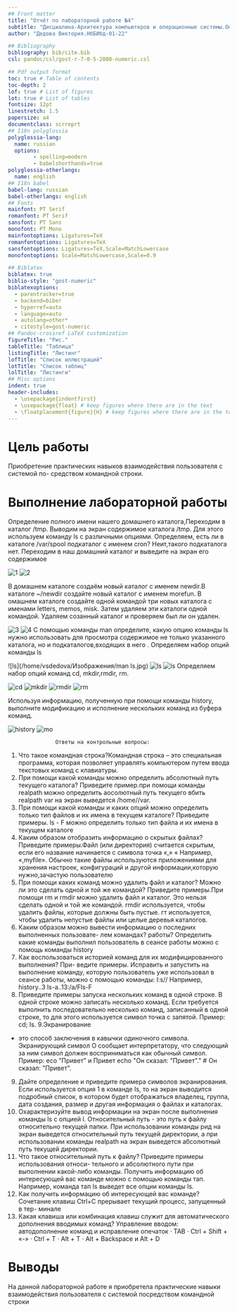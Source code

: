```yaml
---
## Front matter
title: "Отчёт по лабораторной работе №4"
subtitle: "Дисциалина-Архитектура компьютеров и операционные системы.Операционные системы"
author: "Дедова Виктория.НбБИбд-01-22"

## Bibliography
bibliography: bib/cite.bib
csl: pandoc/csl/gost-r-7-0-5-2008-numeric.csl

## Pdf output format
toc: true # Table of contents
toc-depth: 2
lof: true # List of figures
lot: true # List of tables
fontsize: 12pt
linestretch: 1.5
papersize: a4
documentclass: scrreprt
## I18n polyglossia
polyglossia-lang:
  name: russian
  options:
        - spelling=modern
        - babelshorthands=true
polyglossia-otherlangs:
  name: english
## I18n babel
babel-lang: russian
babel-otherlangs: english
## Fonts
mainfont: PT Serif
romanfont: PT Serif
sansfont: PT Sans
monofont: PT Mono
mainfontoptions: Ligatures=TeX
romanfontoptions: Ligatures=TeX
sansfontoptions: Ligatures=TeX,Scale=MatchLowercase
monofontoptions: Scale=MatchLowercase,Scale=0.9

## Biblatex
biblatex: true
biblio-style: "gost-numeric"
biblatexoptions:
  - parentracker=true
  - backend=biber
  - hyperref=auto
  - language=auto
  - autolang=other*
  - citestyle=gost-numeric
## Pandoc-crossref LaTeX customization
figureTitle: "Рис."
tableTitle: "Таблица"
listingTitle: "Листинг"
lofTitle: "Список иллюстраций"
lotTitle: "Список таблиц"
lolTitle: "Листинги"
## Misc options
indent: true
header-includes:
  - \usepackage{indentfirst}
  - \usepackage{float} # keep figures where there are in the text
  - \floatplacement{figure}{H} # keep figures where there are in the text
---
```



# Цель работы

Приобретение практических навыков взаимодействия пользователя с системой по-
средством командной строки.


# Выполнение лабораторной работы
Определение  полного имени  нашего домашнего каталога,Переходим  в каталог /tmp.
 Выводим  на экран содержимое каталога /tmp. Для этого используем команду ls
с различными опциями. Определяем, есть ли в каталоге /var/spool подкаталог с именем cron? Неит,такого подкаталога нет. Переходим в наш домашний каталог и выведите на экран его содержимое

![1](/home/vsdedova/Изображения/1.jpg)
![2](/home/vsdedova/Изображения/2.jpg)

В домашнем каталоге создаём новый каталог с именем newdir.В каталоге ~/newdir создайте новый каталог с именем morefun. В омашнем каталоге создайте одной командой три новых каталога с именами
letters, memos, misk. Затем удаляем эти каталоги одной командой. Удаляем созанный каталог и проверяем был ли он удален.

![3](/home/vsdedova/Изображения/3.jpg)
![4](/home/vsdedova/Изображения/4.jpg)
С помощью команды man определите, какую опцию команды ls нужно использовать для просмотра содержимое не только указанного каталога, но и подкаталогов,входящих в него
. Определяем набор опций команды ls

![ls](/home/vsdedova/Изображения/man ls.jpg)
![ls](/home/vsdedova/Изображения/ls.jpg)
![ls](/home/vsdedova/Изображения/ls2.jpg)
 Определяем набор опций команд cd, mkdir,rmdir, rm.

![cd](/home/vsdedova/Изображения/cd.jpg)
![mkdir](/home/vsdedova/Изображения/mkdir.jpg)
![rmdir](/home/vsdedova/Изображения/rmdir.jpg)
![rm](/home/vsdedova/Изображения/rm.jpg)

Используя информацию, полученную при помощи команды history, выполните модификацию и исполнение нескольких команд из буфера команд.

![history](/home/vsdedova/Изображения/history.jpg)
![mo](/home/vsdedova/Изображения/modific.jpg)



                   Ответы на контрольные вопросы:
1. Что такое командная строка?Командная строкa – это специальная программа, которая позволяет управлять компьютером путем ввода текстовых команд с клавиатуры.
2. При помощи какой команды можно определить абсолютный путь текущего каталога?
Приведите пример.при помощи команды realpath можно определить аосолютный путь текущего вбить realpath var на экран выведется /home//var.
3. При помощи какой команды и каких опций можно определить только тип файлов
и их имена в текущем каталоге? Приведите примеры. ls - F можно определить только тип файла и их имена в текущем каталоге
4. Каким образом отобразить информацию о скрытых файлах? Приведите примеры.Файл (или директория) считается скрытым, если его название начинается с
символа точка «,» « Например, «,myfile». Обычно такие файлы используются приложениями для хранения настроек, конфигураций и другой информации,которую нужно,зачастую пользователю
5. При помощи каких команд можно удалить файл и каталог? Можно ли это сделать
одной и той же командой? Приведите примеры.При помощи rm и rmdir можно удалить файл и каталог. Это нельзя сделать одной и той же командой. rmdir используется, чтобы удалить файлы, которые должны быть пустые. гт используется, чтобы удалить непустые файлы или целые деревья каталогов. 
6. Каким образом можно вывести информацию о последних выполненных пользовате-
лем командах? работы? Определить какие команды выполнил пользователь в сеансе работы можно
с помощь команды history
7. Как воспользоваться историей команд для их модифицированного выполнения? При-
ведите примеры. Исправить и запустить на выполнение команду, которую пользователь уже использовал в сеансе работы, можно с помощью команды: I:s// Например,
history..3 ls-a..13:/a/Fls-F
8. Приведите примеры запуска нескольких команд в одной строке. В одной строке можно записать несколько команд. Если требуется выполнить последовательно несколько команд, записанный в одной строке, то для этого используется символ точка с запятой. Пример: cd; Is. 9.Экранирование
- это способ заключения в кавычки одиночного символа. Экранирующий символ О сообщает интерпретатору, что следующий за ним символ должен восприниматься как обычный символ. Пример: есо "Привет" и Привет echo "Он сказал: "Привет"." # Он сказал: "Привет".
9. Дайте определение и приведите примера символов экранирования. Если используется опция 1 в команде Is, то на экран выводится подробный список, в котором будет отображаться владелец, группа, дата создания, размер и другая информация о файлах и каталогах.
10. Охарактеризуйте вывод информации на экран после выполнения команды ls с опцией l. Относительный путь - это путь к файлу относительно текущей папки. При 
использовании команды рид на экран выведется относительный путь текущей директории, а при использовании команды realpath на экран выведется абсолютный путь текущей директории.
11. Что такое относительный путь к файлу? Приведите примеры использования относи-
тельного и абсолютного пути при выполнении какой-либо команды. Получить информацию об интересующей вас команде можно с помощью команды тап. Например, команда тап Is выведет все опции команды Is.
12. Как получить информацию об интересующей вас команде? Сочетание клавиш Ctrl+C прерывает текущий процесс, запущенный в тер-
минале
13. Какая клавиша или комбинация клавиш служит для автоматического дополнения
вводимых команд? Управление вводом: автодополнение команд и исправление опечаток · TAB · Ctrl + Shift + «-» · Ctrl + T · Alt + T · Alt + Backspace и Alt + D


# Выводы

На данной лабораторной работе я приобретела  практические навыки взаимодействия пользователя с системой посредством командной строки

